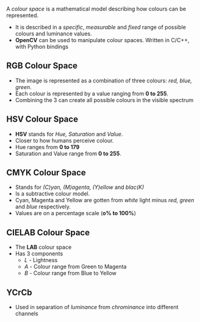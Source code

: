 A *colour space* is a mathematical model describing how colours can be represented.
- It is described in a *specific*, *measurable* and *fixed* range of possible colours and luminance values.
- **OpenCV** can be used to manipulate colour spaces. Written in C/C++, with Python bindings
## RGB Colour Space
- The image is represented as a combination of three colours: *red, blue, green*.
- Each colour is represented by a value ranging from **0 to 255**. 
- Combining the 3 can create all possible colours in the visible spectrum

## HSV Colour Space
- **HSV** stands for *Hue, Saturation*  and *Value*.
- Closer to how humans perceive colour.
- Hue ranges from **0 to 179**
- Saturation and Value range from **0 to 255**.

## CMYK Colour Space
- Stands for *(C)yan, (M)agenta, (Y)ellow*  and *blac(K)*
- Is a subtractive colour model.
- Cyan, Magenta and Yellow are gotten from *white*  light minus *red, green* and *blue* respectively.
- Values are on a percentage scale (**o% to 100%**)

## CIELAB Colour Space
- The **LAB** colour space
- Has 3 components
	- *L* - Lightness
	- *A* - Colour range from Green to Magenta
	- *B* - Colour range from Blue to Yellow

## YCrCb
- Used in separation of *luminance*  from *chrominance*  into different channels